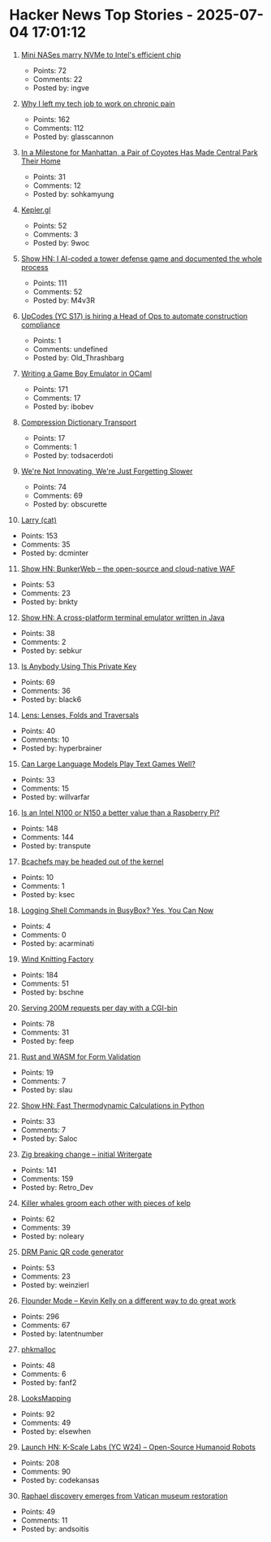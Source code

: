 # Hacker News Top Stories - 2025-07-04 17:01:12

1. [Mini NASes marry NVMe to Intel's efficient chip](https://www.jeffgeerling.com/blog/2025/mini-nases-marry-nvme-intels-efficient-chip)
   - Points: 72
   - Comments: 22
   - Posted by: ingve

2. [Why I left my tech job to work on chronic pain](https://sailhealth.substack.com/p/why-i-left-my-tech-job-to-work-on)
   - Points: 162
   - Comments: 112
   - Posted by: glasscannon

3. [In a Milestone for Manhattan, a Pair of Coyotes Has Made Central Park Their Home](https://www.smithsonianmag.com/science-nature/in-a-milestone-for-manhattan-a-pair-of-coyotes-has-made-central-park-their-home-180986892/)
   - Points: 31
   - Comments: 12
   - Posted by: sohkamyung

4. [Kepler.gl](https://kepler.gl/)
   - Points: 52
   - Comments: 3
   - Posted by: 9woc

5. [Show HN: I AI-coded a tower defense game and documented the whole process](https://github.com/maciej-trebacz/tower-of-time-game)
   - Points: 111
   - Comments: 52
   - Posted by: M4v3R

6. [UpCodes (YC S17) is hiring a Head of Ops to automate construction compliance](https://up.codes/careers?utm_source=HN)
   - Points: 1
   - Comments: undefined
   - Posted by: Old_Thrashbarg

7. [Writing a Game Boy Emulator in OCaml](https://linoscope.github.io/writing-a-game-boy-emulator-in-ocaml/)
   - Points: 171
   - Comments: 17
   - Posted by: ibobev

8. [Compression Dictionary Transport](https://developer.mozilla.org/en-US/docs/Web/HTTP/Guides/Compression_dictionary_transport)
   - Points: 17
   - Comments: 1
   - Posted by: todsacerdoti

9. [We're Not Innovating, We're Just Forgetting Slower](https://www.elektormagazine.com/articles/opinion-no-innovation-forgetting-slower)
   - Points: 74
   - Comments: 69
   - Posted by: obscurette

10. [Larry (cat)](https://en.wikipedia.org/wiki/Larry_(cat))
   - Points: 153
   - Comments: 35
   - Posted by: dcminter

11. [Show HN: BunkerWeb – the open-source and cloud-native WAF](https://docs.bunkerweb.io/latest/)
   - Points: 53
   - Comments: 23
   - Posted by: bnkty

12. [Show HN: A cross-platform terminal emulator written in Java](https://github.com/sebkur/forceterm)
   - Points: 38
   - Comments: 2
   - Posted by: sebkur

13. [Is Anybody Using This Private Key](https://isanybodyusingthisprivatekey.com/)
   - Points: 69
   - Comments: 36
   - Posted by: black6

14. [Lens: Lenses, Folds and Traversals](https://hackage.haskell.org/package/lens)
   - Points: 40
   - Comments: 10
   - Posted by: hyperbrainer

15. [Can Large Language Models Play Text Games Well?](https://arxiv.org/abs/2304.02868)
   - Points: 33
   - Comments: 15
   - Posted by: willvarfar

16. [Is an Intel N100 or N150 a better value than a Raspberry Pi?](https://www.jeffgeerling.com/blog/2025/intel-n100-better-value-raspberry-pi)
   - Points: 148
   - Comments: 144
   - Posted by: transpute

17. [Bcachefs may be headed out of the kernel](https://lwn.net/Articles/1027289/)
   - Points: 10
   - Comments: 1
   - Posted by: ksec

18. [Logging Shell Commands in BusyBox? Yes, You Can Now](http://carminatialessandro.blogspot.com/2025/06/logging-shell-commands-in-busybox-yes.html)
   - Points: 4
   - Comments: 0
   - Posted by: acarminati

19. [Wind Knitting Factory](https://www.merelkarhof.nl/work/wind-knitting-factory)
   - Points: 184
   - Comments: 51
   - Posted by: bschne

20. [Serving 200M requests per day with a CGI-bin](https://jacob.gold/posts/serving-200-million-requests-with-cgi-bin/)
   - Points: 78
   - Comments: 31
   - Posted by: feep

21. [Rust and WASM for Form Validation](https://sebastian.lauwe.rs/blog/rust-wasm-form-validation/)
   - Points: 19
   - Comments: 7
   - Posted by: slau

22. [Show HN: Fast Thermodynamic Calculations in Python](https://dlr-institute-of-future-fuels.github.io/gaspype/)
   - Points: 33
   - Comments: 7
   - Posted by: Saloc

23. [Zig breaking change – initial Writergate](https://github.com/ziglang/zig/pull/24329)
   - Points: 141
   - Comments: 159
   - Posted by: Retro_Dev

24. [Killer whales groom each other with pieces of kelp](https://www.science.org/content/article/killer-whales-groom-each-other-pieces-kelp)
   - Points: 62
   - Comments: 39
   - Posted by: noleary

25. [DRM Panic QR code generator](https://rust-for-linux.com/drm-panic-qr-code-generator)
   - Points: 53
   - Comments: 23
   - Posted by: weinzierl

26. [Flounder Mode – Kevin Kelly on a different way to do great work](https://joincolossus.com/article/flounder-mode/)
   - Points: 296
   - Comments: 67
   - Posted by: latentnumber

27. [phkmalloc](https://phk.freebsd.dk/sagas/phkmalloc/)
   - Points: 48
   - Comments: 6
   - Posted by: fanf2

28. [LooksMapping](https://looksmapping.com/)
   - Points: 92
   - Comments: 49
   - Posted by: elsewhen

29. [Launch HN: K-Scale Labs (YC W24) – Open-Source Humanoid Robots](undefined)
   - Points: 208
   - Comments: 90
   - Posted by: codekansas

30. [Raphael discovery emerges from Vatican museum restoration](https://news.artnet.com/art-world/raphael-rooms-restoration-discovery-2662624)
   - Points: 49
   - Comments: 11
   - Posted by: andsoitis

